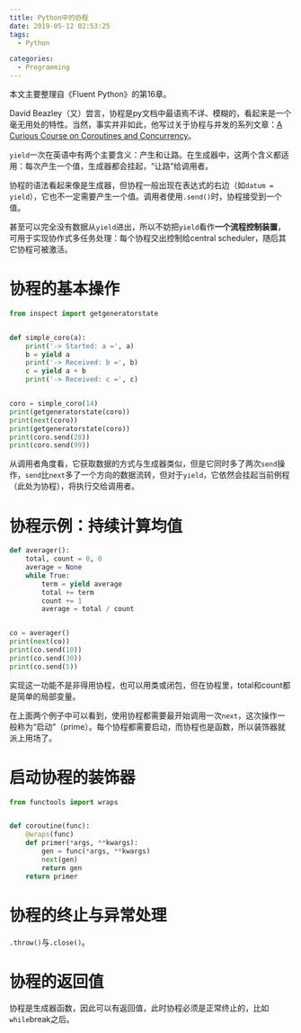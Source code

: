 ```yaml
---
title: Python中的协程
date: 2019-05-12 02:53:25
tags:
  - Python

categories:
  - Programming
---
```


本文主要整理自《Fluent Python》的第16章。

David Beazley（又）尝言，协程是py文档中最语焉不详、模糊的，看起来是一个毫无用处的特性。当然，事实并非如此，他写过关于协程与并发的系列文章：[A Curious Course on Coroutines and Concurrency](http://www.dabeaz.com/coroutines/)。

`yield`一次在英语中有两个主要含义：产生和让路。在生成器中，这两个含义都适用：每次产生一个值，生成器都会挂起，“让路”给调用者。

协程的语法看起来像是生成器，但协程一般出现在表达式的右边（如`datum = yield`），它也不一定需要产生一个值。调用者使用`.send()`时，协程接受到一个值。

甚至可以完全没有数据从`yield`进出，所以不妨把`yield`看作**一个流程控制装置**，可用于实现协作式多任务处理：每个协程交出控制给central scheduler，随后其它协程可被激活。

# 协程的基本操作

```python
from inspect import getgeneratorstate


def simple_coro(a):
    print('-> Started: a =', a)
    b = yield a
    print('-> Received: b =', b)
    c = yield a + b
    print('-> Received: c =', c)


coro = simple_coro(14)
print(getgeneratorstate(coro))
print(next(coro))
print(getgeneratorstate(coro))
print(coro.send(28))
print(coro.send(99))
```

从调用者角度看，它获取数据的方式与生成器类似，但是它同时多了两次`send`操作，`send`比`next`多了一个方向的数据流转，但对于`yield`，它依然会挂起当前例程（此处为协程），将执行交给调用者。

# 协程示例：持续计算均值

```python
def averager():
    total, count = 0, 0
    average = None
    while True:
        term = yield average
        total += term
        count += 1
        average = total / count


co = averager()
print(next(co))
print(co.send(10))
print(co.send(30))
print(co.send(5))
```

实现这一功能不是非得用协程，也可以用类或闭包，但在协程里，total和count都是简单的局部变量。

在上面两个例子中可以看到，使用协程都需要最开始调用一次`next`，这次操作一般称为“启动”（prime）。每个协程都需要启动，而协程也是函数，所以装饰器就派上用场了。

# 启动协程的装饰器

```python
from functools import wraps


def coroutine(func):
    @wraps(func)
    def primer(*args, **kwargs):
        gen = func(*args, **kwargs)
        next(gen)
        return gen
    return primer
```

# 协程的终止与异常处理

`.throw()`与`.close()`。

# 协程的返回值

协程是生成器函数，因此可以有返回值，此时协程必须是正常终止的，比如`while`break之后。

